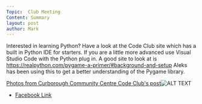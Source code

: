 ```yaml
---
Topic:  Club Meeting
Content: Summary
layout: post
author: Mark
---
```

Interested in learning Python? Have a look at the Code Club site which has a built in Python IDE for starters. If you are a little more advanced use Visual Studio Code with the Python plug in. A good site to look at is https://realpython.com/pygame-a-primer/#background-and-setup 
Aleks has been using this to get a better understanding of the Pygame library.

[Photos from Curborough Community Centre Code Club's post](https://www.facebook.com/720665616418529/posts/819499336535156)![ALT TEXT](https://scontent.fbhx6-1.fna.fbcdn.net/v/t39.30808-6/380001221_819497319868691_30186626974481456_n.jpg?_nc_cat=107&ccb=1-7&_nc_sid=5f2048&_nc_ohc=lKjOtSrBMYkAX9DgT-Q&_nc_ht=scontent.fbhx6-1.fna&edm=AKK4YLsEAAAA&oh=00_AfBvvquL7DnXAZ9SxPoahWGj3B4DzRXv9Wxad6CZosqIiA&oe=652C6B5D)

* [Facebook Link](https://www.facebook.com/720665616418529/posts/819499336535156)


